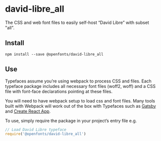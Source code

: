 
# david-libre_all

The CSS and web font files to easily self-host “David Libre” with subset "all".

## Install

`npm install --save @openfonts/david-libre_all`

## Use

Typefaces assume you’re using webpack to process CSS and files. Each typeface
package includes all necessary font files (woff2, woff) and a CSS file with
font-face declarations pointing at these files.

You will need to have webpack setup to load css and font files. Many tools built
with Webpack will work out of the box with Typefaces such as [Gatsby](https://github.com/gatsbyjs/gatsby)
and [Create React App](https://github.com/facebookincubator/create-react-app).

To use, simply require the package in your project’s entry file e.g.

```javascript
// Load David Libre typeface
require('@openfonts/david-libre_all')
```

